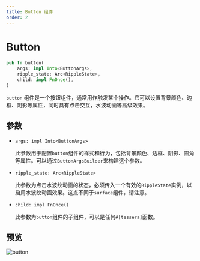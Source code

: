 ```yaml
---
title: Button 组件
order: 2
---
```


# Button

```rust
pub fn button(
    args: impl Into<ButtonArgs>,
    ripple_state: Arc<RippleState>,
    child: impl FnOnce(),
)
```

`button` 组件是一个按钮组件，通常用作触发某个操作。它可以设置背景颜色、边框、阴影等属性，同时具有点击交互，水波动画等高级效果。

## 参数

- `args: impl Into<ButtonArgs>`

  此参数用于配置`button`组件的样式和行为，包括背景颜色、边框、阴影、圆角等属性。可以通过`ButtonArgsBuilder`来构建这个参数。

- `ripple_state: Arc<RippleState>`

  此参数为点击水波纹动画的状态，必须传入一个有效的`RippleState`实例，以启用水波纹动画效果。这点不同于`surface`组件，请注意。

- `child: impl FnOnce()`

  此参数为`button`组件的子组件，可以是任何`#[tessera]`函数。

## 预览

![button](/button_example.gif)
